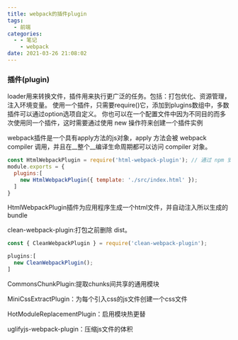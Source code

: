 ```yaml
---
title: webpack的插件plugin
tags:
  - 前端
categories:
  - - 笔记
    - webpack
date: 2021-03-26 21:08:02
---
```


### 插件(plugin)
loader用来转换文件，插件用来执行更广泛的任务。包括：打包优化、资源管理，注入环境变量。
使用一个插件，只需要require()它，添加到plugins数组中，多数插件可以通过option选项自定义。
你也可以在一个配置文件中因为不同目的而多次使用同一个插件，这时需要通过使用 new 操作符来创建一个插件实例

webpack插件是一个具有apply方法的js对象，apply 方法会被 webpack compiler 调用，并且在__整个__编译生命周期都可以访问 compiler 对象。

```js
const HtmlWebpackPlugin = require('html-webpack-plugin'); // 通过 npm 安装
module.exports = {
  plugins:[
    new HtmlWebpackPlugin({ template: './src/index.html' });
  ]
}
```

HtmlWebpackPlugin插件为应用程序生成一个html文件，并自动注入所以生成的bundle

clean-webpack-plugin:打包之前删除 dist。

```js
const { CleanWebpackPlugin } = require('clean-webpack-plugin');

plugins:[
  new CleanWebpackPlugin();
]
```

CommonsChunkPlugin:提取chunks间共享的通用模块

MiniCssExtractPlugin：为每个引入css的js文件创建一个css文件

HotModuleReplacementPlugin：启用模块热更替

uglifyjs-webpack-plugin：压缩js文件的体积

